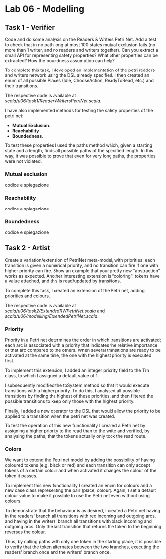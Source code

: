 # Lab 06 - Modelling
## Task 1 - Verifier
Code and do some analysis on the Readers & Writers Petri Net. Add a test to check that in no path long at most 100 states mutual
exclusion fails (no more than 1 writer, and no readers and writers together). Can you extract a small API for representing safety properties?
What other properties can be extracted? How the boundness assumption can help?

To complete this task, I developed an implementation of the petri readers and writers network using the DSL already specified.
I then created an enum of all possible Places (Idle, ChooseAction, ReadyToRead, etc.) and their transitions.

The respective code is available at *scala/u06/task1/ReadersWritersPetriNet.scala*.

I have also implemented methods for testing the safety properties of the petri net:
- **Mutual Exclusion**.
- **Reachability** 
- **Boundedness**.

To test these properties I used the paths method which, given a starting state and a length, finds all possible paths of the specified length. In this way, it was possible to prove that even for very long paths, the properties were not violated.

### Mutual exclusion
codice e spiegazione

### Reachability
codice e spiegazione

### Boundedness
codice e spiegazione

## Task 2 - Artist
Create a variation/extension of PetriNet meta-model, with priorities: each transition is given a numerical priority, and no transition can
fire if one with higher priority can fire. Show an example that your pretty new “abstraction” works as expected. Another interesting extension
is “coloring”: tokens have a value attached, and this is read/updated by transitions.

To complete this task, I created an extension of the Petri net, adding priorities and colours.

The respective code is available at *scala/u06/task2/ExtendedRWPetriNet.scala* and *scala/u06/modelling/ExtendedPetriNet.scala*.

### Priority 
Priority in a Petri net determines the order in which transitions are activated; each arc is associated with a priority that indicates the relative importance of that arc compared to the others. 
When several transitions are ready to be activated at the same time, the one with the highest priority is executed first.

To implement this extension, I added an integer priority field to the Trn class, to which I assigned a default value of 1.

I subsequently modified the toSystem method so that it would execute transitions with a higher priority. 
To do this, I analysed all possible transitions by finding the highest of these priorities, and then filtered the possible transitions to keep only those with the highest priority.

Finally, I added a new operator to the DSL that would allow the priority to be applied to a transition when the petri net was created.

To test the operation of this new functionality I created a Petri net by assigning a higher priority to the read than to the write and verified, by analysing the paths, that the tokens actually only took the read route.

### Colors 

We want to extend the Petri net model by adding the possibility of having coloured tokens (e.g. black or red) and each transition can only accept tokens of a certain colour and when activated it changes the colour of the token it passes.

To implement this new functionality I created an enum for colours and a new case class representing the pair (place, colour). 
Again, I set a default colour value to make it possible to use the Petri net even without using colours. 

To demonstrate that the behaviour is as desired, I created a Petri net having in the readers' branch all transitions with red incoming and outgoing arcs, and having in the writers' branch all transitions with black incoming and outgoing arcs.
Only the last transition that returns the token to the beginning reverses the colour. 

Thus, by calling paths with only one token in the starting place, it is possible to verify that the token alternates between the two branches, executing the readers' branch once and the writers' branch once.


